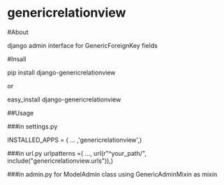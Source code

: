 genericrelationview
===================

#About

django admin interface for GenericForeignKey fields

#Insall

pip install django-genericrelationview

or

easy_install django-genericrelationview


##Usage

###in settings.py

INSTALLED_APPS = ( ... ,'genericrelationview',)

###in url.py
urlpatterns =( ..., url(r"^your_path/", include("genericrelationview.urls")),)

###in admin.py
for ModelAdmin class using GenericAdminMixin as mixin
